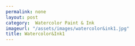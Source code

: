 ```yaml
---
permalink: none
layout: post
category:  Watercolor Paint & Ink
imageurl: "/assets/images/watercolor&ink1.jpg"
title: Watercolor&Ink1
---
```

